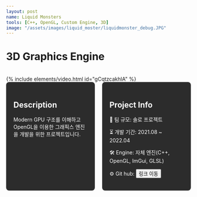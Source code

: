 ```yaml
---
layout: post
name: Liquid Monsters
tools: [C++, OpenGL, Custom Engine, 3D]
image: "/assets/images/liquid_moster/liquidmonster_debug.JPG"
---
```


# 3D Graphics Engine

<br>
{% include elements/video.html id="gCqtzcakhlA" %}

<br>

<div style="display: flex; gap: 20px;">
  <div style="background-color: #2c2c2c; padding: 20px; border-radius: 8px; color: white; width: 50%;">
    <h2>Description</h2>
    <p>
      Modern GPU 구조를 이해하고 OpenGL을 이용한 그래픽스 엔진을 개발을 위한 프로젝트입니다.
    </p>
  </div>
  <div style="background-color: #2c2c2c; padding: 20px; border-radius: 8px; color: white; width: 50%;">
    <h2>Project Info</h2>
    <p>👥 팀 규모: 솔로 프로젝트</p>
    <p>⏳ 개발 기간: 2021.08 ~ 2022.04</p>
    <p>🛠️ Engine: 자체 엔진(C++, OpenGL, ImGui, GLSL)</p>
    <p>⚙️ Git hub: <button onclick="window.location.href='https://github.com/sj3218/Graphics-Project-3';">링크 이동</button></p>
  </div>
</div>

<br>